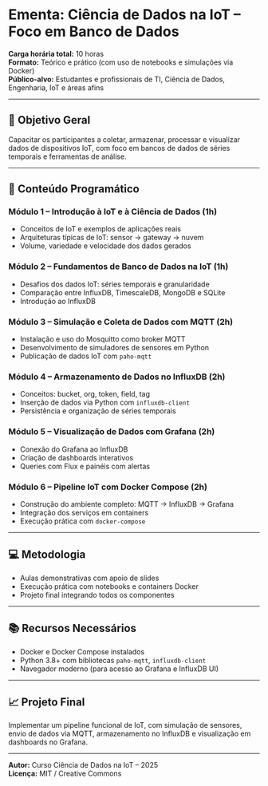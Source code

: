 # Ementa: Ciência de Dados na IoT – Foco em Banco de Dados

**Carga horária total:** 10 horas  
**Formato:** Teórico e prático (com uso de notebooks e simulações via Docker)  
**Público-alvo:** Estudantes e profissionais de TI, Ciência de Dados, Engenharia, IoT e áreas afins

---

## 🎯 Objetivo Geral

Capacitar os participantes a coletar, armazenar, processar e visualizar dados de dispositivos IoT, com foco em bancos de dados de séries temporais e ferramentas de análise.

---

## 📘 Conteúdo Programático

### Módulo 1 – Introdução à IoT e à Ciência de Dados (1h)
- Conceitos de IoT e exemplos de aplicações reais
- Arquiteturas típicas de IoT: sensor → gateway → nuvem
- Volume, variedade e velocidade dos dados gerados

### Módulo 2 – Fundamentos de Banco de Dados na IoT (1h)
- Desafios dos dados IoT: séries temporais e granularidade
- Comparação entre InfluxDB, TimescaleDB, MongoDB e SQLite
- Introdução ao InfluxDB

### Módulo 3 – Simulação e Coleta de Dados com MQTT (2h)
- Instalação e uso do Mosquitto como broker MQTT
- Desenvolvimento de simuladores de sensores em Python
- Publicação de dados IoT com `paho-mqtt`

### Módulo 4 – Armazenamento de Dados no InfluxDB (2h)
- Conceitos: bucket, org, token, field, tag
- Inserção de dados via Python com `influxdb-client`
- Persistência e organização de séries temporais

### Módulo 5 – Visualização de Dados com Grafana (2h)
- Conexão do Grafana ao InfluxDB
- Criação de dashboards interativos
- Queries com Flux e painéis com alertas

### Módulo 6 – Pipeline IoT com Docker Compose (2h)
- Construção do ambiente completo: MQTT → InfluxDB → Grafana
- Integração dos serviços em containers
- Execução prática com `docker-compose`

---

## 💻 Metodologia

- Aulas demonstrativas com apoio de slides
- Execução prática com notebooks e containers Docker
- Projeto final integrando todos os componentes

---

## 📚 Recursos Necessários

- Docker e Docker Compose instalados
- Python 3.8+ com bibliotecas `paho-mqtt`, `influxdb-client`
- Navegador moderno (para acesso ao Grafana e InfluxDB UI)

---

## 📈 Projeto Final

Implementar um pipeline funcional de IoT, com simulação de sensores, envio de dados via MQTT, armazenamento no InfluxDB e visualização em dashboards no Grafana.

---

**Autor:** Curso Ciência de Dados na IoT – 2025  
**Licença:** MIT / Creative Commons